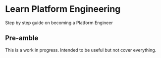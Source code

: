 # Learn Platform Engineering
Step by step guide on becoming a Platform Engineer

## Pre-amble
This is a work in progress. Intended to be useful but not cover everything.



